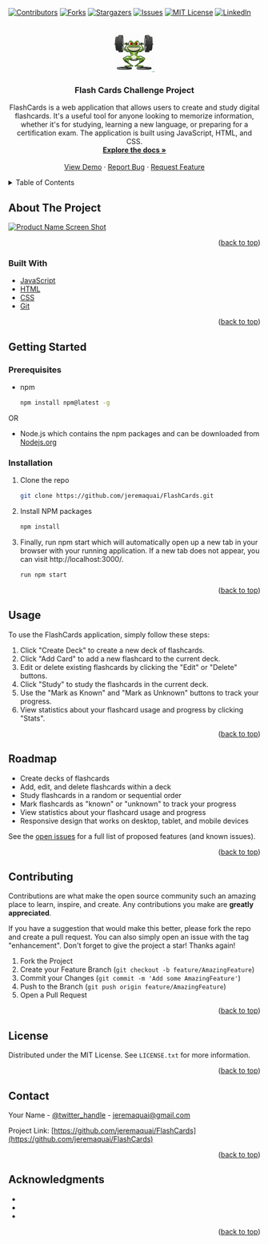 <div id="top"></div>

[![Contributors][contributors-shield]][contributors-url]
[![Forks][forks-shield]][forks-url]
[![Stargazers][stars-shield]][stars-url]
[![Issues][issues-shield]][issues-url]
[![MIT License][license-shield]][license-url]
[![LinkedIn][linkedin-shield]][linkedin-url]



<!-- PROJECT LOGO -->
<br />
<div align="center">
  <a href="https://github.com/jeremaquai/FlashCards">
    <img src="./public/BeastFrogLogo.png" alt="Logo" width="80" height="80">
  </a>

<h3 align="center">Flash Cards Challenge Project</h3>

  <p align="center">
    

FlashCards is a web application that allows users to create and study digital flashcards. It's a useful tool for anyone looking to memorize information, whether it's for studying, learning a new language, or preparing for a certification exam. The application is built using JavaScript, HTML, and CSS.
    <br />
    <a href="https://github.com/jeremaquai/FlashCards"><strong>Explore the docs »</strong></a>
    <br />
    <br />
    <a href="https://github.com/jeremaquai/FlashCards">View Demo</a>
    ·
    <a href="https://github.com/jeremaquai/FlashCards/issues">Report Bug</a>
    ·
    <a href="https://github.com/jeremaquai/FlashCards/issues">Request Feature</a>
  </p>
</div>



<!-- TABLE OF CONTENTS -->
<details>
  <summary>Table of Contents</summary>
  <ol>
    <li>
      <a href="#about-the-project">About The Project</a>
      <ul>
        <li><a href="#built-with">Built With</a></li>
      </ul>
    </li>
    <li>
      <a href="#getting-started">Getting Started</a>
      <ul>
        <li><a href="#prerequisites">Prerequisites</a></li>
        <li><a href="#installation">Installation</a></li>
      </ul>
    </li>
    <li><a href="#usage">Usage</a></li>
    <li><a href="#roadmap">Roadmap</a></li>
    <li><a href="#contributing">Contributing</a></li>
    <li><a href="#license">License</a></li>
    <li><a href="#contact">Contact</a></li>
    <li><a href="#acknowledgments">Acknowledgments</a></li>
  </ol>
</details>



<!-- ABOUT THE PROJECT -->
## About The Project

[![Product Name Screen Shot][product-screenshot]](https://example.com)



<p align="right">(<a href="#top">back to top</a>)</p>



### Built With

* [JavaScript](https://www.javascript.com/)
* [HTML](https://www.w3schools.com/html/)
* [CSS](https://www.w3.org/Style/CSS/Overview.en.html)
* [Git](https://git-scm.com/)


<p align="right">(<a href="#top">back to top</a>)</p>



<!-- GETTING STARTED -->
## Getting Started


### Prerequisites


* npm
  ```sh
  npm install npm@latest -g
  ```
OR

* Node.js which contains the npm packages and can be downloaded from [Nodejs.org](https://nodejs.org/en/)
### Installation


1. Clone the repo
   ```sh
   git clone https://github.com/jeremaquai/FlashCards.git
   ```
2. Install NPM packages
   ```sh
   npm install
   ```
3. Finally, run npm start which will automatically open up a new tab in your browser with your running application. If a new tab does not appear, you can visit http://localhost:3000/.
   ```sh
   run npm start
   ```

<p align="right">(<a href="#top">back to top</a>)</p>



<!-- USAGE EXAMPLES -->
## Usage

To use the FlashCards application, simply follow these steps:

1. Click "Create Deck" to create a new deck of flashcards.
2. Click "Add Card" to add a new flashcard to the current deck.
3. Edit or delete existing flashcards by clicking the "Edit" or "Delete" buttons.
4. Click "Study" to study the flashcards in the current deck.
5. Use the "Mark as Known" and "Mark as Unknown" buttons to track your progress.
6. View statistics about your flashcard usage and progress by clicking "Stats".

<p align="right">(<a href="#top">back to top</a>)</p>



<!-- ROADMAP -->
## Roadmap

- Create decks of flashcards
- Add, edit, and delete flashcards within a deck
- Study flashcards in a random or sequential order
- Mark flashcards as "known" or "unknown" to track your progress
- View statistics about your flashcard usage and progress
- Responsive design that works on desktop, tablet, and mobile devices

See the [open issues](https://github.com/jeremaquai/FlashCards/issues) for a full list of proposed features (and known issues).

<p align="right">(<a href="#top">back to top</a>)</p>



<!-- CONTRIBUTING -->
## Contributing

Contributions are what make the open source community such an amazing place to learn, inspire, and create. Any contributions you make are **greatly appreciated**.

If you have a suggestion that would make this better, please fork the repo and create a pull request. You can also simply open an issue with the tag "enhancement".
Don't forget to give the project a star! Thanks again!

1. Fork the Project
2. Create your Feature Branch (`git checkout -b feature/AmazingFeature`)
3. Commit your Changes (`git commit -m 'Add some AmazingFeature'`)
4. Push to the Branch (`git push origin feature/AmazingFeature`)
5. Open a Pull Request

<p align="right">(<a href="#top">back to top</a>)</p>



<!-- LICENSE -->
## License

Distributed under the MIT License. See `LICENSE.txt` for more information.

<p align="right">(<a href="#top">back to top</a>)</p>



<!-- CONTACT -->
## Contact

Your Name - [@twitter_handle](https://twitter.com/twitter_handle) - jeremaquai@gmail.com

Project Link: [https://github.com/jeremaquai/FlashCards](https://github.com/jeremaquai/FlashCards)

<p align="right">(<a href="#top">back to top</a>)</p>



<!-- ACKNOWLEDGMENTS -->
## Acknowledgments

* []()
* []()
* []()

<p align="right">(<a href="#top">back to top</a>)</p>



<!-- MARKDOWN LINKS & IMAGES -->
<!-- https://www.markdownguide.org/basic-syntax/#reference-style-links -->
[contributors-shield]: https://img.shields.io/github/contributors/jeremaquai/FlashCards.svg?style=for-the-badge
[contributors-url]: https://github.com/jeremaquai/FlashCards/graphs/contributors
[forks-shield]: https://img.shields.io/github/forks/jeremaquai/FlashCards.svg?style=for-the-badge
[forks-url]: https://github.com/jeremaquai/FlashCards/network/members
[stars-shield]: https://img.shields.io/github/stars/jeremaquai/FlashCards.svg?style=for-the-badge
[stars-url]: https://github.com/jeremaquai/FlashCards/stargazers
[issues-shield]: https://img.shields.io/github/issues/jeremaquai/FlashCards.svg?style=for-the-badge
[issues-url]: https://github.com/jeremaquai/FlashCards/issues
[license-shield]: https://img.shields.io/github/license/jeremaquai/FlashCards.svg?style=for-the-badge
[license-url]: https://github.com/jeremaquai/FlashCards/blob/master/LICENSE.txt
[linkedin-shield]: https://img.shields.io/badge/-LinkedIn-black.svg?style=for-the-badge&logo=linkedin&colorB=555
[linkedin-url]: https://linkedin.com/in/jeremiah-sparks-0ba36a239
[product-screenshot]: images/screenshot.png
